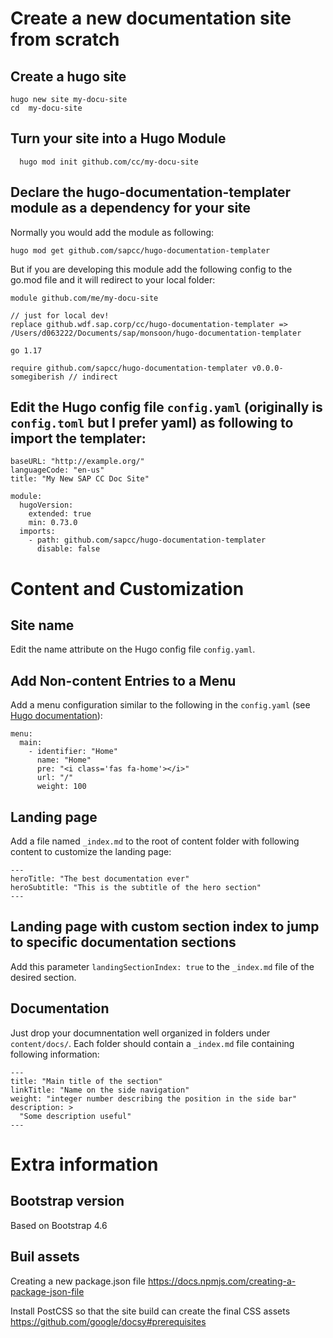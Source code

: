 # Create a new documentation site from scratch

## Create a hugo site

```
hugo new site my-docu-site
cd  my-docu-site
```

## Turn your site into a Hugo Module

```
  hugo mod init github.com/cc/my-docu-site
```

## Declare the hugo-documentation-templater module as a dependency for your site

Normally you would add the module as following:

```
hugo mod get github.com/sapcc/hugo-documentation-templater
```

But if you are developing this module add the following config to the go.mod file and it will redirect to your local folder:

```
module github.com/me/my-docu-site

// just for local dev!
replace github.wdf.sap.corp/cc/hugo-documentation-templater => /Users/d063222/Documents/sap/monsoon/hugo-documentation-templater

go 1.17

require github.com/sapcc/hugo-documentation-templater v0.0.0-somegiberish // indirect
```

## Edit the Hugo config file `config.yaml` (originally is `config.toml` but I prefer yaml) as following to import the templater:

```
baseURL: "http://example.org/"
languageCode: "en-us"
title: "My New SAP CC Doc Site"

module:
  hugoVersion:
    extended: true
    min: 0.73.0
  imports:
    - path: github.com/sapcc/hugo-documentation-templater
      disable: false
```

# Content and Customization

## Site name

Edit the name attribute on the Hugo config file `config.yaml`.

## Add Non-content Entries to a Menu

Add a menu configuration similar to the following in the `config.yaml` (see [Hugo documentation](https://gohugo.io/content-management/menus/)):

```
menu:
  main:
    - identifier: "Home"
      name: "Home"
      pre: "<i class='fas fa-home'></i>"
      url: "/"
      weight: 100
```

## Landing page

Add a file named `_index.md` to the root of content folder with following content to customize the landing page:

```
---
heroTitle: "The best documentation ever"
heroSubtitle: "This is the subtitle of the hero section"
---
```

## Landing page with custom section index to jump to specific documentation sections

Add this parameter `landingSectionIndex: true` to the `_index.md` file of the desired section.

## Documentation

Just drop your documnentation well organized in folders under `content/docs/`. Each folder should contain a `_index.md` file containing following information:

```
---
title: "Main title of the section"
linkTitle: "Name on the side navigation"
weight: "integer number describing the position in the side bar"
description: >
  "Some description useful"
---
```

# Extra information

## Bootstrap version

Based on Bootstrap 4.6

## Buil assets

Creating a new package.json file
https://docs.npmjs.com/creating-a-package-json-file

Install PostCSS so that the site build can create the final CSS assets
https://github.com/google/docsy#prerequisites
